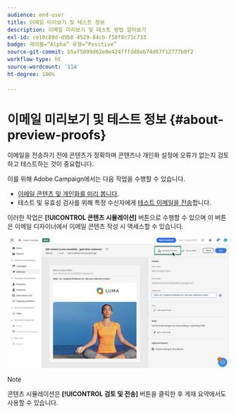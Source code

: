 ```yaml
---
audience: end-user
title: 이메일 미리보기 및 테스트 정보
description: 이메일 미리보기 및 테스트 방법 알아보기
exl-id: ce10c89d-d9b8-4529-84cb-f58f8c71c733
badge: 레이블=“Alpha” 유형=“Positive”
source-git-commit: b5af5099d62e0e424fffdd8eb74d67f12777b0f2
workflow-type: ht
source-wordcount: '114'
ht-degree: 100%

---
```


# 이메일 미리보기 및 테스트 정보 {#about-preview-proofs}

이메일을 전송하기 전에 콘텐츠가 정확하며 콘텐츠나 개인화 설정에 오류가 없는지 검토하고 테스트하는 것이 중요합니다.

이를 위해 Adobe Campaign에서는 다음 작업을 수행할 수 있습니다.

* [이메일 콘텐츠 및 개인화를 미리 봅니다](preview-content.md).
   <!--* [Check the email rendering](#rendering) in popular desktop, mobile and web-based clients,-->
* 테스트 및 유효성 검사를 위해 특정 수신자에게 [테스트 이메일을 전송](proofs.md)합니다.

이러한 작업은 **[!UICONTROL 콘텐츠 시뮬레이션]** 버튼으로 수행할 수 있으며 이 버튼은 이메일 디자이너에서 이메일 콘텐츠 작성 시 액세스할 수 있습니다.

![](assets/simulate.png)

>[!NOTE]
>
>콘텐츠 시뮬레이션은 **[!UICONTROL 검토 및 전송]** 버튼을 클릭한 후 게재 요약에서도 사용할 수 있습니다.
